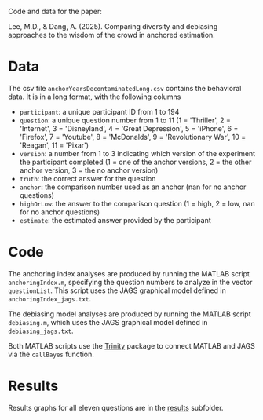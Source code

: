 Code and data for the paper:

Lee, M.D., & Dang, A. (2025). Comparing diversity and debiasing approaches to the wisdom of the crowd in anchored estimation.

# Data

The csv file `anchorYearsDecontaminatedLong.csv` contains the behavioral data. It is in a long format, with the following columns
- `participant`: a unique participant ID from 1 to 194
- `question`: a unique question number from 1 to 11 (1 = 'Thriller', 2 = 'Internet', 3 = 'Disneyland', 4 = 'Great Depression', 5 = 'iPhone', 6 = 'Firefox', 7 = 'Youtube', 8 = 'McDonalds', 9 = 'Revolutionary War', 10 = 'Reagan', 11 = 'Pixar')
- `version`: a number from 1 to 3 indicating which version of the experiment the participant completed (1 = one of the anchor versions, 2 = the other anchor version, 3 = the no anchor version)
- `truth`: the correct answer for the question
- `anchor`: the comparison number used as an anchor (nan for no anchor questions)
- `highOrLow`: the answer to the comparison question (1 = high, 2 = low, nan for no anchor questions)
- `estimate`: the estimated answer provided by the participant

# Code

The anchoring index analyses are produced by running the  MATLAB script `anchoringIndex.m`, specifying the question numbers to analyze in the vector `questionList`. This script uses the JAGS graphical model defined in `anchoringIndex_jags.txt`.

The debiasing model analyses are produced by running the  MATLAB script `debiasing.m`, which uses the JAGS graphical model defined in `debiasing_jags.txt`.

Both MATLAB scripts use the [Trinity](https://github.com/joachimvandekerckhove/trinity) package to connect MATLAB and JAGS via the `callBayes` function.

# Results

Results graphs for all eleven questions are in the [results](https://github.com/mdlee/anchoringInTheYears/tree/main/results) subfolder.

